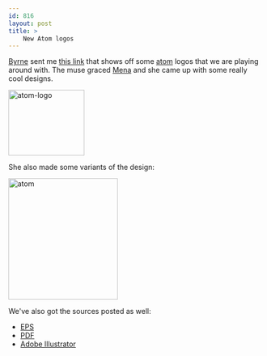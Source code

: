 ```yaml
---
id: 816
layout: post
title: >
    New Atom logos
---
```


<a href="http://www.majordojo.com/">Byrne</a> sent me <a href="http://www.majordojo.com/2006/02/a_new_logo_for_1.php">this link</a> that shows off some <a href="http://www.atomenabled.org/">atom</a> logos that we are playing around with. The muse graced <a href="http://mena.typepad.com/dollarshort/">Mena</a> and she came up with some really cool designs.

<a href="http://www.flickr.com/photos/sock/99822456/" title="Photo Sharing"><img src="http://static.flickr.com/19/99822456_cc51969398_o.gif" width="150" height="130" alt="atom-logo" /></a>

She also made some variants of the design:

<a href="http://www.flickr.com/photos/sock/99822455/" title="Photo Sharing"><img src="http://static.flickr.com/43/99822455_5eaf88a141_m.jpg" width="216" height="240" alt="atom" /></a>

We've also got the sources posted as well:

<ul>
<li><a href="http://www.majordojo.com/uploads/atom.eps">EPS</a></li>
<li><a href="http://www.majordojo.com/uploads/atom.pdf">PDF</a></li>
<li><a href="http://www.majordojo.com/uploads/atom.ai">Adobe Illustrator</a></li>
</ul>
